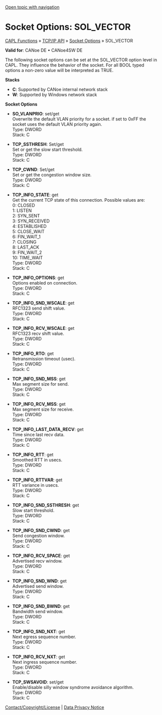 [Open topic with navigation](../../../../CANoeDEFamily.htm#Topics/CAPLFunctions/TCPIPAPI/CAPLfunctionsTCPIPSocketOptionsSOL_Vector.md)

# Socket Options: SOL_VECTOR

[CAPL Functions](../CAPLfunctions.md) » [TCP/IP API](CAPLfunctionsTCPIPOverview.md) » [Socket Options](CAPLfunctionsTCPIPSocketOptions.md) » SOL_VECTOR

**Valid for**: CANoe DE • CANoe4SW DE

The following socket options can be set at the SOL_VECTOR option level in CAPL. They influence the behavior of the socket. For all BOOL typed options a non-zero value will be interpreted as TRUE.

**Stacks**

- **C**: Supported by CANoe internal network stack
- **W**: Supported by Windows network stack

**Socket Options**

- **SO_VLANPRIO**: set/get  
  Overwrite the default VLAN priority for a socket. if set to 0xFF the socket uses the default VLAN priority again.  
  Type: DWORD  
  Stack: C

- **TCP_SSTHRESH**: Set/get  
  Set or get the slow start threshold.  
  Type: DWORD  
  Stack: C

- **TCP_CWND**: Set/get  
  Set or get the congestion window size.  
  Type: DWORD  
  Stack: C

- **TCP_INFO_STATE**: get  
  Get the current TCP state of this connection. Possible values are:  
  0: CLOSED  
  1: LISTEN  
  2: SYN_SENT  
  3: SYN_RECEIVED  
  4: ESTABLISHED  
  5: CLOSE_WAIT  
  6: FIN_WAIT_1  
  7: CLOSING  
  8: LAST_ACK  
  9: FIN_WAIT_2  
  10: TIME_WAIT  
  Type: DWORD  
  Stack: C

- **TCP_INFO_OPTIONS**: get  
  Options enabled on connection.  
  Type: DWORD  
  Stack: C

- **TCP_INFO_SND_WSCALE**: get  
  RFC1323 send shift value.  
  Type: DWORD  
  Stack: C

- **TCP_INFO_RCV_WSCALE**: get  
  RFC1323 recv shift value.  
  Type: DWORD  
  Stack: C

- **TCP_INFO_RTO**: get  
  Retransmission timeout (usec).  
  Type: DWORD  
  Stack: C

- **TCP_INFO_SND_MSS**: get  
  Max segment size for send.  
  Type: DWORD  
  Stack: C

- **TCP_INFO_RCV_MSS**: get  
  Max segment size for receive.  
  Type: DWORD  
  Stack: C

- **TCP_INFO_LAST_DATA_RECV**: get  
  Time since last recv data.  
  Type: DWORD  
  Stack: C

- **TCP_INFO_RTT**: get  
  Smoothed RTT in usecs.  
  Type: DWORD  
  Stack: C

- **TCP_INFO_RTTVAR**: get  
  RTT variance in usecs.  
  Type: DWORD  
  Stack: C

- **TCP_INFO_SND_SSTHRESH**: get  
  Slow start threshold.  
  Type: DWORD  
  Stack: C

- **TCP_INFO_SND_CWND**: get  
  Send congestion window.  
  Type: DWORD  
  Stack: C

- **TCP_INFO_RCV_SPACE**: get  
  Advertised recv window.  
  Type: DWORD  
  Stack: C

- **TCP_INFO_SND_WND**: get  
  Advertised send window.  
  Type: DWORD  
  Stack: C

- **TCP_INFO_SND_BWND**: get  
  Bandwidth send window.  
  Type: DWORD  
  Stack: C

- **TCP_INFO_SND_NXT**: get  
  Next egress sequence number.  
  Type: DWORD  
  Stack: C

- **TCP_INFO_RCV_NXT**: get  
  Next ingress sequence number.  
  Type: DWORD  
  Stack: C

- **TCP_SWSAVOID**: set/get  
  Enable/disable silly window syndrome avoidance algorithm.  
  Type: DWORD  
  Stack: C

[Contact/Copyright/License](../../Shared/ContactCopyrightLicense.md) | [Data Privacy Notice](https://www.vector.com/int/en/company/get-info/privacy-policy/)
